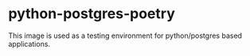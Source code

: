 # python-postgres-poetry

This image is used as a testing environment for python/postgres based applications.
